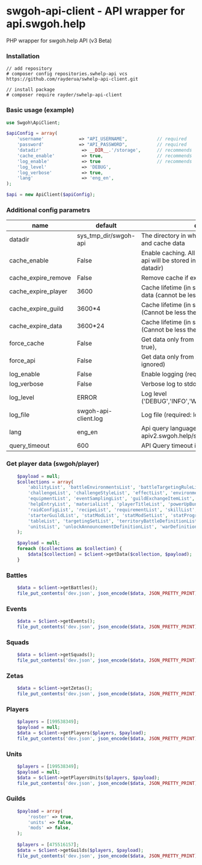 # swgoh-api-client - API wrapper for api.swgoh.help
PHP wrapper for swgoh.help API (v3 Beta)

### Installation
```
// add repository
# composer config repositories.swhelp-api vcs https://github.com/rayderua/swhelp-api-client.git

// install package
# composer require rayder/swhelp-api-client
```

### Basic usage (example)

```php
use Swgoh\ApiClient;

$apiConfig = array(
    'username'             => "API_USERNAME",           // required
    'password'             => "API_PASSWORD",           // required
    'datadir'               => __DIR__.'/storage',      // recommends
    'cache_enable'          => true,                    // recommends
    'log_enable'            => true                     // recommends
    'log_level'             => 'DEBUG',
    'log_verbose'           => true,
    'lang'                  => 'eng_en',
);

$api = new ApiClient($apiConfig);
```


### Additional config parametrs

| name | default | description |
|---|---|---|
| datadir               | sys_tmp_dir/swgoh-api | The directory in which will be stored credential and cache data|
| cache_enable          | False                 | Enable caching. All the data requested from the api will be stored in the local cache (required: datadir)|
| cache_expire_remove   | False                 | Remove cache if expired
| cache_expire_player   | 3600                  | Cache lifetime (in seconds) for swgoh/player data (cannot be less then default)|
| cache_expire_guild    | 3600*4                | Cache lifetime (in seconds) for swgoh/guild data (Cannot be less then default)|
| cache_expire_data     | 3600*24               | Cache lifetime (in seconds) for swgoh/guild data (Cannot be less then default)|
| force_cache           | False                 | Get data only from cache (if cache_enable = true), |
| force_api             | False                 | Get data only from API. (force_cache will be ignored)|
| log_enable            | False                 | Enable logging (required: datadir or log_file) |
| log_verbose           | False                 | Verbose log to stdout (default: false) |
| log_level             | ERROR                 | Log level ('DEBUG','INFO','WARNING','ERROR','CRITICAL')  |
| log_file              | swgoh-api-client.log  | Log file (required: log_enable)  |
| lang                  | eng_en                | Api query language (See apiv2.swgoh.help/swgoh)
| query_timeout         | 600                   | API Query timeout in seconds |



### Get player data (swgoh/player)

```php
    $payload = null;
    $collections = array(
        'abilityList', 'battleEnvironmentsList', 'battleTargetingRuleList', 'categoryList',
        'challengeList', 'challengeStyleList', 'effectList', 'environmentCollectionList',
        'equipmentList', 'eventSamplingList', 'guildExchangeItemList', 'guildRaidList',
        'helpEntryList', 'materialList', 'playerTitleList', 'powerUpBundleList',
        'raidConfigList', 'recipeList', 'requirementList', 'skillList',
        'starterGuildList', 'statModList', 'statModSetList', 'statProgressionList',
        'tableList', 'targetingSetList', 'territoryBattleDefinitionList', 'territoryWarDefinitionList',
        'unitsList', 'unlockAnnouncementDefinitionList', 'warDefinitionList', 'xpTableList'
    );

    $payload = null;
    foreach ($collections as $collection) {
        $data[$collection] = $client->getData($collection, $payload);
    }
```

### Battles
```php
    $data = $client->getBattles();
    file_put_contents('dev.json', json_encode($data, JSON_PRETTY_PRINT));
```
### Events
```php
    $data = $client->getEvents();
    file_put_contents('dev.json', json_encode($data, JSON_PRETTY_PRINT));
```

### Squads
```php
    $data = $client->getSquads();
    file_put_contents('dev.json', json_encode($data, JSON_PRETTY_PRINT));
```

### Zetas
```php
    $data = $client->getZetas();
    file_put_contents('dev.json', json_encode($data, JSON_PRETTY_PRINT));
```

### Players
```php
    $players = [199538349];
    $payload = null;
    $data = $client->getPlayers($players, $payload);
    file_put_contents('dev.json', json_encode($data, JSON_PRETTY_PRINT));
```

### Units
```php
    $players = [199538349];
    $payload = null;
    $data = $client->getPlayersUnits($players, $payload);
    file_put_contents('dev.json', json_encode($data, JSON_PRETTY_PRINT));
```

### Guilds
```php
    $payload = array(
        'roster' => true,
        'units' => false,
        'mods' => false,
    );
    
    $players = [475516157];
    $data = $client->getGuilds($players, $payload);
    file_put_contents('dev.json', json_encode($data, JSON_PRETTY_PRINT));
```
